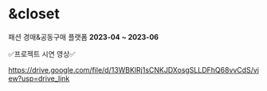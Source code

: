 # &closet 
패션 경매&공동구매 플랫폼
**2023-04 ~ 2023-06**






:white_check_mark:프로젝트 시연 영상:white_check_mark:

https://drive.google.com/file/d/13WBKlRj1sCNKJDXosgSLLDFhQ68vvCdS/view?usp=drive_link
